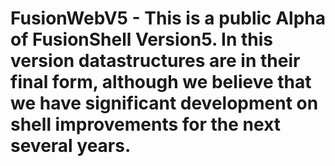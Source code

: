 # FusionWebV5 - This is a public Alpha of FusionShell Version5. In this version datastructures are in their final form, although we believe that we have significant development on shell improvements for the next several years.
